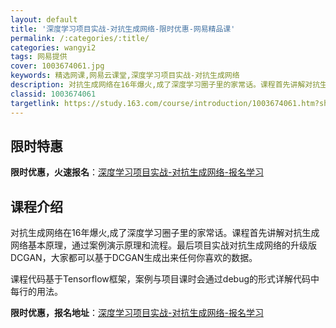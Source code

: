```yaml
---
layout: default
title: '深度学习项目实战-对抗生成网络-限时优惠-网易精品课'
permalink: /:categories/:title/
categories: wangyi2
tags: 网易提供
cover: 1003674061.jpg
keywords: 精选网课,网易云课堂,深度学习项目实战-对抗生成网络
description: 对抗生成网络在16年爆火,成了深度学习圈子里的家常话。课程首先讲解对抗生成网络基本原理，通过案例演示原理和流程。最后项目
classid: 1003674061
targetlink: https://study.163.com/course/introduction/1003674061.htm?share=1&shareId=1025206652&utm_campaign=share&utm_medium=iphoneShare&utm_source=&utm_u=1025206652
---
```


## 限时特惠

**限时优惠，火速报名**：[深度学习项目实战-对抗生成网络-报名学习](https://study.163.com/course/introduction/1003674061.htm?share=1&shareId=1025206652&utm_campaign=share&utm_medium=iphoneShare&utm_source=&utm_u=1025206652)

## 课程介绍

对抗生成网络在16年爆火,成了深度学习圈子里的家常话。课程首先讲解对抗生成网络基本原理，通过案例演示原理和流程。最后项目实战对抗生成网络的升级版DCGAN，大家都可以基于DCGAN生成出来任何你喜欢的数据。

课程代码基于Tensorflow框架，案例与项目课时会通过debug的形式详解代码中每行的用法。

**限时优惠，报名地址**：[深度学习项目实战-对抗生成网络-报名学习](https://study.163.com/course/introduction/1003674061.htm?share=1&shareId=1025206652&utm_campaign=share&utm_medium=iphoneShare&utm_source=&utm_u=1025206652)

